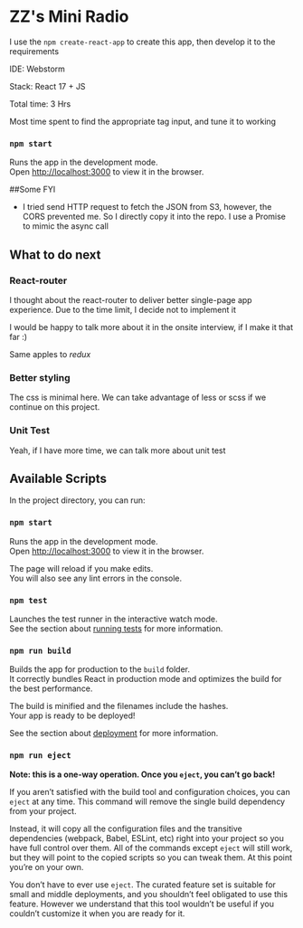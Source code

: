 # ZZ's Mini Radio

I use the `npm create-react-app` to create this app, then develop it to the requirements

IDE: Webstorm

Stack: React 17 + JS

Total time: 3 Hrs

Most time spent to find the appropriate tag input, and tune it to working

### `npm start`

Runs the app in the development mode.\
Open [http://localhost:3000](http://localhost:3000) to view it in the browser.

##Some FYI

- I tried send HTTP request to fetch the JSON from S3, however, the CORS prevented me. So I directly copy it into the repo.
I use a Promise to mimic the async call
  
## What to do next
### React-router
I thought about the react-router to deliver better single-page app experience. Due to the time limit, I decide not to implement it

I would be happy to talk more about it in the onsite interview, if I make it that far :)

Same apples to *redux*

### Better styling
The css is minimal here. We can take advantage of less or scss if we continue on this project.


### Unit Test
Yeah, if I have more time, we can talk more about unit test

## Available Scripts

In the project directory, you can run:

### `npm start`

Runs the app in the development mode.\
Open [http://localhost:3000](http://localhost:3000) to view it in the browser.

The page will reload if you make edits.\
You will also see any lint errors in the console.

### `npm test`

Launches the test runner in the interactive watch mode.\
See the section about [running tests](https://facebook.github.io/create-react-app/docs/running-tests) for more information.

### `npm run build`

Builds the app for production to the `build` folder.\
It correctly bundles React in production mode and optimizes the build for the best performance.

The build is minified and the filenames include the hashes.\
Your app is ready to be deployed!

See the section about [deployment](https://facebook.github.io/create-react-app/docs/deployment) for more information.

### `npm run eject`

**Note: this is a one-way operation. Once you `eject`, you can’t go back!**

If you aren’t satisfied with the build tool and configuration choices, you can `eject` at any time. This command will remove the single build dependency from your project.

Instead, it will copy all the configuration files and the transitive dependencies (webpack, Babel, ESLint, etc) right into your project so you have full control over them. All of the commands except `eject` will still work, but they will point to the copied scripts so you can tweak them. At this point you’re on your own.

You don’t have to ever use `eject`. The curated feature set is suitable for small and middle deployments, and you shouldn’t feel obligated to use this feature. However we understand that this tool wouldn’t be useful if you couldn’t customize it when you are ready for it.

